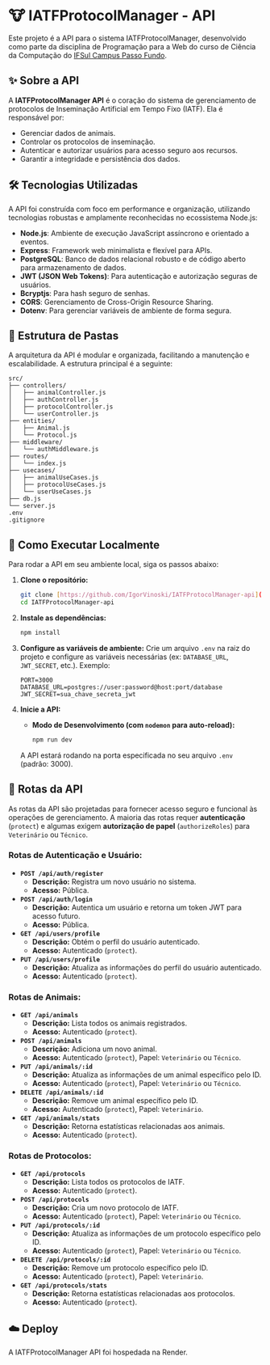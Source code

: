 # 🐮 IATFProtocolManager - API 

Este projeto é a API para o sistema IATFProtocolManager, desenvolvido como parte da disciplina de Programação para a Web do curso de Ciência da Computação do [IFSul Campus Passo Fundo](https://inf.passofundo.ifsul.edu.br/cursos/ciencia-da-computacao-matriz-2023/sobre-o-curso).

## ✨ Sobre a API

A **IATFProtocolManager API** é o coração do sistema de gerenciamento de protocolos de Inseminação Artificial em Tempo Fixo (IATF). Ela é responsável por:

* Gerenciar dados de animais.
* Controlar os protocolos de inseminação.
* Autenticar e autorizar usuários para acesso seguro aos recursos.
* Garantir a integridade e persistência dos dados.

## 🛠️ Tecnologias Utilizadas

A API foi construída com foco em performance e organização, utilizando tecnologias robustas e amplamente reconhecidas no ecossistema Node.js:

* **Node.js**: Ambiente de execução JavaScript assíncrono e orientado a eventos.
* **Express**: Framework web minimalista e flexível para APIs.
* **PostgreSQL**: Banco de dados relacional robusto e de código aberto para armazenamento de dados.
* **JWT (JSON Web Tokens)**: Para autenticação e autorização seguras de usuários.
* **Bcryptjs**: Para hash seguro de senhas.
* **CORS**: Gerenciamento de Cross-Origin Resource Sharing.
* **Dotenv**: Para gerenciar variáveis de ambiente de forma segura.

## 📁 Estrutura de Pastas

A arquitetura da API é modular e organizada, facilitando a manutenção e escalabilidade. A estrutura principal é a seguinte:

    src/
    ├── controllers/
    │   ├── animalController.js
    │   ├── authController.js
    │   ├── protocolController.js
    │   └── userController.js
    ├── entities/
    │   ├── Animal.js
    │   └── Protocol.js
    ├── middleware/
    │   └── authMiddleware.js
    ├── routes/
    │   └── index.js
    ├── usecases/
    │   ├── animalUseCases.js
    │   ├── protocolUseCases.js
    │   └── userUseCases.js
    ├── db.js
    └── server.js
    .env
    .gitignore

## 🚀 Como Executar Localmente

Para rodar a API em seu ambiente local, siga os passos abaixo:

1.  **Clone o repositório:**
    ```bash
    git clone [https://github.com/IgorVinoski/IATFProtocolManager-api](https://github.com/IgorVinoski/IATFProtocolManager-api) # Substitua pelo link correto do seu repositório backend
    cd IATFProtocolManager-api
    ```
2.  **Instale as dependências:**
    ```bash
    npm install
    ```
3.  **Configure as variáveis de ambiente:**
    Crie um arquivo `.env` na raiz do projeto e configure as variáveis necessárias (ex: `DATABASE_URL`, `JWT_SECRET`, etc.). Exemplo:
    ```
    PORT=3000
    DATABASE_URL=postgres://user:password@host:port/database
    JWT_SECRET=sua_chave_secreta_jwt
    ```
4.  **Inicie a API:**
    * **Modo de Desenvolvimento (com `nodemon` para auto-reload):**
        ```bash
        npm run dev
        ```

    A API estará rodando na porta especificada no seu arquivo `.env` (padrão: 3000).

## 🔷 Rotas da API

As rotas da API são projetadas para fornecer acesso seguro e funcional às operações de gerenciamento.
A maioria das rotas requer **autenticação** (`protect`) e algumas exigem **autorização de papel** (`authorizeRoles`) para `Veterinário` ou `Técnico`.

### Rotas de Autenticação e Usuário:

* **`POST /api/auth/register`**
    * **Descrição:** Registra um novo usuário no sistema.
    * **Acesso:** Pública.
* **`POST /api/auth/login`**
    * **Descrição:** Autentica um usuário e retorna um token JWT para acesso futuro.
    * **Acesso:** Pública.
* **`GET /api/users/profile`**
    * **Descrição:** Obtém o perfil do usuário autenticado.
    * **Acesso:** Autenticado (`protect`).
* **`PUT /api/users/profile`**
    * **Descrição:** Atualiza as informações do perfil do usuário autenticado.
    * **Acesso:** Autenticado (`protect`).

### Rotas de Animais:

* **`GET /api/animals`**
    * **Descrição:** Lista todos os animais registrados.
    * **Acesso:** Autenticado (`protect`).
* **`POST /api/animals`**
    * **Descrição:** Adiciona um novo animal.
    * **Acesso:** Autenticado (`protect`), Papel: `Veterinário` ou `Técnico`.
* **`PUT /api/animals/:id`**
    * **Descrição:** Atualiza as informações de um animal específico pelo ID.
    * **Acesso:** Autenticado (`protect`), Papel: `Veterinário` ou `Técnico`.
* **`DELETE /api/animals/:id`**
    * **Descrição:** Remove um animal específico pelo ID.
    * **Acesso:** Autenticado (`protect`), Papel: `Veterinário`.
* **`GET /api/animals/stats`**
    * **Descrição:** Retorna estatísticas relacionadas aos animais.
    * **Acesso:** Autenticado (`protect`).

### Rotas de Protocolos:

* **`GET /api/protocols`**
    * **Descrição:** Lista todos os protocolos de IATF.
    * **Acesso:** Autenticado (`protect`).
* **`POST /api/protocols`**
    * **Descrição:** Cria um novo protocolo de IATF.
    * **Acesso:** Autenticado (`protect`), Papel: `Veterinário` ou `Técnico`.
* **`PUT /api/protocols/:id`**
    * **Descrição:** Atualiza as informações de um protocolo específico pelo ID.
    * **Acesso:** Autenticado (`protect`), Papel: `Veterinário` ou `Técnico`.
* **`DELETE /api/protocols/:id`**
    * **Descrição:** Remove um protocolo específico pelo ID.
    * **Acesso:** Autenticado (`protect`), Papel: `Veterinário`.
* **`GET /api/protocols/stats`**
    * **Descrição:** Retorna estatísticas relacionadas aos protocolos.
    * **Acesso:** Autenticado (`protect`).

## ☁️ Deploy

A IATFProtocolManager API foi hospedada na Render.

